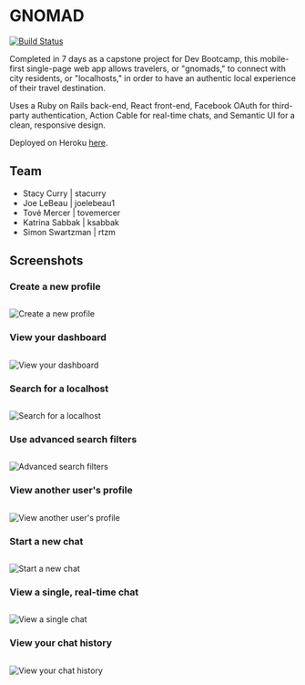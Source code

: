 # GNOMAD
[![Build Status](https://travis-ci.org/chi-bumblebees-2017/gnomad.svg?branch=master)](https://travis-ci.org/chi-bumblebees-2017/gnomad)

Completed in 7 days as a capstone project for Dev Bootcamp, this mobile-first single-page web app allows travelers, or "gnomads," to connect with city residents, or "localhosts," in order to have an authentic local experience of their travel destination.

Uses a Ruby on Rails back-end, React front-end, Facebook OAuth for third-party authentication, Action Cable for real-time chats, and Semantic UI for a clean, responsive design.

Deployed on Heroku [here](https://gnomad.herokuapp.com/).

## Team
* Stacy Curry | stacurry
* Joe LeBeau | joelebeau1
* Tové Mercer | tovemercer
* Katrina Sabbak | ksabbak
* Simon Swartzman | rtzm

## Screenshots

### Create a new profile
##
![Create a new profile](./readme-images/create_profile.png "Create a new profile")

### View your dashboard
##
![View your dashboard](./readme-images/dashboard.png "View your dashboard")

### Search for a localhost
##
![Search for a localhost](./readme-images/simple_search.png "Search for a localhost")

### Use advanced search filters
##
![Advanced search filters](./readme-images/advanced_search.png "Advanced search filters")

### View another user's profile
##
![View another user's profile](./readme-images/profile_view.png "View another user's profile")

### Start a new chat
##
![Start a new chat](./readme-images/start_chat.png "Start a new chat")

### View a single, real-time chat
##
![View a single chat](./readme-images/view_chat.png "View a single chat")

### View your chat history
##
![View your chat history](./readme-images/view_chats.png "View your chat history")
##
